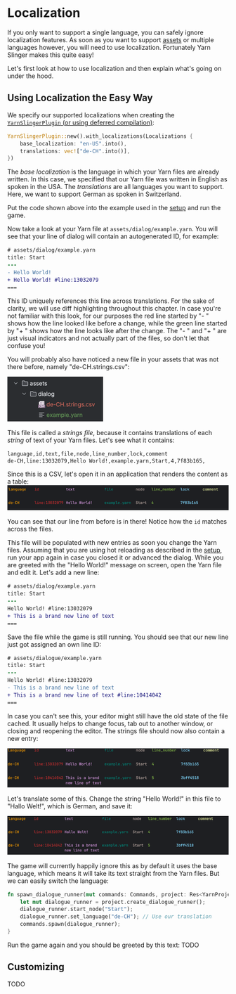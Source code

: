 # Localization

If you only want to support a single language, you can safely ignore localization features.
As soon as you want to support [assets](./assets.md) or multiple languages however, you will need to use localization.
Fortunately Yarn Slinger makes this quite easy!

Let's first look at how to use localization and then explain what's going on under the hood.

## Using Localization the Easy Way

We specify our supported localizations when creating the [`YarnSlingerPlugin` (or using deferred compilation)](./compiling_yarn_files.md):

```rust
YarnSlingerPlugin::new().with_localizations(Localizations {
    base_localization: "en-US".into(),
    translations: vec!["de-CH".into()],
})
```

The *base localization* is the language in which your Yarn files are already written. 
In this case, we specified that our Yarn file was written in English as spoken in the USA.
The *translations* are all languages you want to support. Here, we want to support German as spoken in Switzerland.

Put the code shown above into the example used in the [setup](./setup.md) and run the game. 

Now take a look at your Yarn file at `assets/dialog/example.yarn`. 
You will see that your line of dialog will contain an autogenerated ID, for example:
```diff
# assets/dialog/example.yarn
title: Start
---
- Hello World!
+ Hello World! #line:13032079 
===
```
This ID uniquely references this line across translations.
For the sake of clarity, we will use diff highlighting throughout this chapter.
In case you're not familiar with this look, for our purposes the red line started by "- " shows how the line looked like before a change,
while the green line started by "+ " shows how the line looks like after the change. The "- " and "+ " are just visual indicators and not actually part
of the files, so don't let that confuse you!

You will probably also have noticed a new file in your assets that was not there before, namely "de-CH.strings.csv":

![strings_file_generated.png](strings_file_generated.png)

This file is called a *strings file*, because it contains translations of each *string* of text of your Yarn files.
Let's see what it contains:

```csv
language,id,text,file,node,line_number,lock,comment
de-CH,line:13032079,Hello World!,example.yarn,Start,4,7f83b165,
```

Since this is a CSV, let's open it in an application that renders the content as a table:
![img.png](strings_file_new.png)

You can see that our line from before is in there! Notice how the `id` matches across the files.

This file will be populated with new entries as soon you change the Yarn files. Assuming that you
are using hot reloading as described in the [setup](./setup.md), run your app again in case you closed it or advanced the dialog.
While you are greeted with the "Hello World!" message on screen, open the Yarn file and edit it. Let's add a new line:

```diff
# assets/dialog/example.yarn
title: Start
---
Hello World! #line:13032079 
+ This is a brand new line of text
===
```

Save the file while the game is still running. You should see that our new line just got assigned an own line ID:

```diff
# assets/dialogue/example.yarn
title: Start
---
Hello World! #line:13032079
- This is a brand new line of text
+ This is a brand new line of text #line:10414042 
===
```
In case you can't see this, your editor might still have the old state of the file cached. It usually helps to change focus, tab out to another window, or closing and reopening the editor.
The strings file should now also contain a new entry:

![img.png](strings_file_another_line.png)

Let's translate some of this. Change the string "Hello World!" in this file to "Hallo Welt!", which is German, and save it:

![img.png](strings_file_translated.png)

The game will currently happily ignore this as by default it uses the base language, which means it will take
its text straight from the Yarn files. But we can easily switch the language:

```rust
fn spawn_dialogue_runner(mut commands: Commands, project: Res<YarnProject>) {
    let mut dialogue_runner = project.create_dialogue_runner();
    dialogue_runner.start_node("Start");
    dialogue_runner.set_language("de-CH"); // Use our translation
    commands.spawn(dialogue_runner);
}
```

Run the game again and you should be greeted by this text: TODO

## Customizing 

TODO

